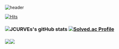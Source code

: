 ![header](https://capsule-render.vercel.app/api?type=waving&color=timeGradient&text=Jay%20Cho's%20Github%20👋&animation=twinkling&fontSize=90fontAlignY=40&fontAlign=70&height=250)

[![Hits](https://hits.seeyoufarm.com/api/count/incr/badge.svg?url=https%3A%2F%2Fgithub.com%2FJCURVEs&count_bg=%239C0AFD&title_bg=%23555555&icon=nintendogamecube.svg&icon_color=%23E7E7E7&title=hits&edge_flat=false)](https://hits.seeyoufarm.com)

### ![JCURVEs's gitHub stats](https://github-readme-stats.vercel.app/api?username=JCURVEs&show_icons=true&theme=radical) [![Solved.ac Profile](http://mazassumnida.wtf/api/v2/generate_badge?boj=jaehee2173)]([https://solved.ac/profile/jaehee2173])

### [<img src="https://img.shields.io/badge/aboutdotme-00A98F?style=flat&logo=aboutdotme&logoColor=white"/>](https://tome.app/jcurve/jaehee-cho-portpolio-clhirrwfq0bft9a40jcp4rqld)[<img src="https://img.shields.io/badge/Notion-000000?style=flat&logo=Notion&logoColor=white"/>](https://www.notion.so/05e5756136754bd8a4d87e67f965b180?pvs=4)
<!---
JCURVEs/JCURVEs is a ✨ special ✨ repository because its `README.md` (this file) appears on your GitHub profile.
You can click the Preview link to take a look at your changes.
--->
